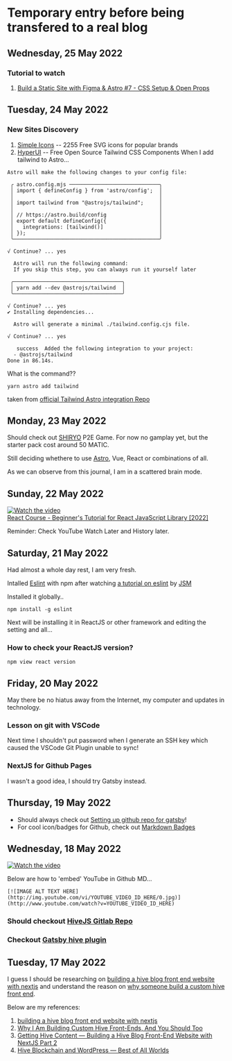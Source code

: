 # Temporary entry before being transfered to a real blog
## Wednesday, 25 May 2022
### Tutorial to watch
1. [Build a Static Site with Figma & Astro #7 - CSS Setup & Open Props](https://www.youtube.com/watch?v=GBrYC49gYgc&list=PL4cUxeGkcC9hZm9NYpd4G-jhoeEk0ls--&index=7)
## Tuesday, 24 May 2022
### New Sites Discovery
1. [Simple Icons](https://simpleicons.org/) -- 2255 Free SVG icons for popular brands
2. [HyperUI](https://www.hyperui.dev/) -- Free Open Source Tailwind CSS Components
When I add tailwind to Astro...
```
Astro will make the following changes to your config file:

 ╭ astro.config.mjs ─────────────────────────────╮
 │ import { defineConfig } from 'astro/config';  │
 │                                               │
 │ import tailwind from "@astrojs/tailwind";     │
 │                                               │
 │ // https://astro.build/config                 │
 │ export default defineConfig({                 │
 │   integrations: [tailwind()]                  │
 │ });                                           │
 ╰───────────────────────────────────────────────╯

√ Continue? ... yes

  Astro will run the following command:
  If you skip this step, you can always run it yourself later

 ╭───────────────────────────────────╮
 │ yarn add --dev @astrojs/tailwind  │
 ╰───────────────────────────────────╯

√ Continue? ... yes
✔ Installing dependencies...

  Astro will generate a minimal ./tailwind.config.cjs file.

√ Continue? ... yes
  
   success  Added the following integration to your project:
  - @astrojs/tailwind
Done in 86.14s.
```

What is the command??
```
yarn astro add tailwind
```
taken from [official Tailwind Astro integration Repo](https://github.com/withastro/astro/tree/main/packages/integrations/tailwind)

## Monday, 23 May 2022
Should check out [SHIRYO](https://shiryo.com/) P2E Game. For now no gamplay yet, but the starter pack cost around 50 MATIC.

Still deciding whethere to use [Astro](https://astro.build/), Vue, React or combinations of all.

As we can observe from this journal, I am in a scattered brain mode.
## Sunday, 22 May 2022
[![Watch the video](https://img.youtube.com/vi/bMknfKXIFA8/default.jpg)](https://www.youtube.com/watch?v=bMknfKXIFA8)<BR>
[React Course - Beginner's Tutorial for React JavaScript Library [2022]](https://www.youtube.com/watch?v=bMknfKXIFA8)

Reminder: Check YouTube Watch Later and History later.
  
## Saturday, 21 May 2022
Had almost a whole day rest, I am very fresh.

Intalled [Eslint](https://eslint.org/) with npm after watching [a tutorial on eslint](https://www.jsmastery.pro/lecture-eslint-tips?ck_subscriber_id=1738210642&utm_source=convertkit&utm_medium=email&utm_campaign=Here%27s+the+video+I+promised%20-%208219947) by [JSM](https://www.jsmastery.pro/)

Installed it globally..
```
npm install -g eslint
```

Next will be installing it in ReactJS or other framework and editing the setting and all...

### How to check your ReactJS version?
```
npm view react version
```

## Friday, 20 May 2022
May there be no hiatus away from the Internet, my computer and updates in technology.
### Lesson on git with VSCode
Next time I shouldn't put password when I generate an SSH key which caused the VSCode Git Plugin unable to sync!
### NextJS for Github Pages
I wasn't a good idea, I should try Gatsby instead.

## Thursday, 19 May 2022
- Should always check out [Setting up github repo for gatsby](https://www.gatsbyjs.com/docs/tutorial/part-1/#set-up-a-github-repo-for-your-site)!
- For cool icon/badges for Github, check out [Markdown Badges](https://ileriayo.github.io/markdown-badges/)

## Wednesday, 18 May 2022
[![Watch the video](https://img.youtube.com/vi/YZR6P6Q0tmc/default.jpg)](https://www.youtube.com/watch?v=YZR6P6Q0tmc)

Below are how to 'embed' YouTube in Github MD...
```
[![IMAGE ALT TEXT HERE](http://img.youtube.com/vi/YOUTUBE_VIDEO_ID_HERE/0.jpg)](http://www.youtube.com/watch?v=YOUTUBE_VIDEO_ID_HERE)
```

### Should checkout [HiveJS Gitlab Repo](https://gitlab.syncad.com/hive/hive-js)
### Checkout [Gatsby hive plugin](https://github.com/codingdefined/hive-blog)

## Tuesday, 17 May 2022

I guess I should be researching on [building a hive blog front end website with nextjs](https://medium.com/@chrisgarrett/building-a-hive-blog-front-end-website-with-nextjs-764b5537284e) and understand the reason on [why someone build a custom hive front end](https://peakd.com/hive-119826/@makerhacks/custom-hive-frontends).

Below are my references:
1. [building a hive blog front end website with nextjs](https://medium.com/@chrisgarrett/building-a-hive-blog-front-end-website-with-nextjs-764b5537284e)
2. [Why I Am Building Custom Hive Front-Ends, And You Should Too](https://peakd.com/hive-119826/@makerhacks/custom-hive-frontends)
3. [Getting Hive Content — Building a Hive Blog Front-End Website with NextJS Part 2](https://medium.com/@chrisgarrett/getting-hive-content-building-a-hive-blog-front-end-website-with-nextjs-part-2-43c32437b1cf)
4. [Hive Blockchain and WordPress — Best of All Worlds](https://medium.com/@chrisgarrett/hive-blockchain-and-wordpress-best-of-all-worlds-b467188b410d)
